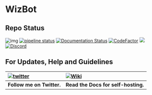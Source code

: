 # WizBot

## Repo Status

![img](https://ci.appveyor.com/api/projects/status/uuewoyb3t5f7ye4q?svg=true) [![pipeline status](https://gitlab.com/WizNet/WizBot/badges/1.9/pipeline.svg)](https://gitlab.com/WizNet/WizBot/commits/1.9) [![Documentation Status](https://readthedocs.org/projects/wizbot/badge/?version=latest)](http://wizbot.readthedocs.io/en/latest/?badge=latest) [![CodeFactor](https://www.codefactor.io/repository/github/wizkiller96/wizbot/badge)](https://www.codefactor.io/repository/github/wizkiller96/wizbot) ![](https://img.shields.io/website-up-down-green-red/https/wizbot.cf.svg?label=wizbot.cf) [![Discord](https://discordapp.com/api/guilds/99273784988557312/widget.png)](https://discord.gg/0YNaDOYuD5QOpeNI)

## For Updates, Help and Guidelines

| [![twitter](https://cdn.discordapp.com/attachments/155726317222887425/252192520094613504/twiter_banner.JPG)](https://twitter.com/WizBot_Dev) | [![Wiki](https://cdn.discordapp.com/attachments/266240393639755778/281920793330581506/datcord.png)](http://wizbot.readthedocs.io/en/latest/) |
| :--- | :--- |
| **Follow me on Twitter.** | **Read the Docs for self-hosting.** |